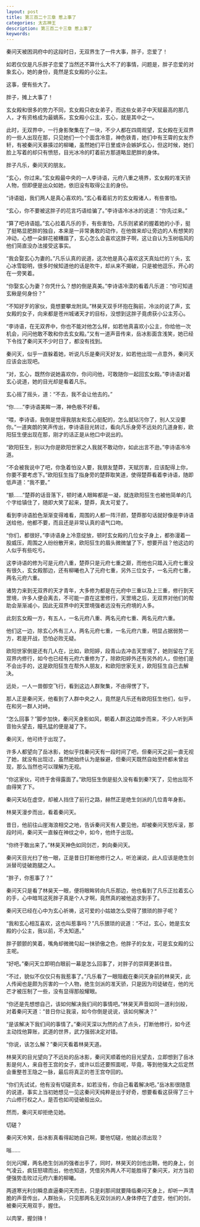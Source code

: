```yaml
---
layout: post
title: 第三百二十三章 惹上事了
categories: 太古神王
description: 第三百二十三章 惹上事了
keywords:
---
```


秦问天被困洞府中的这段时日，无双界生了一件大事，胖子，恋爱了！

如若仅仅是凡乐胖子恋爱了当然还不算什么大不了的事情，问题是，胖子恋爱的对象玄心，她的身份，竟然是玄女殿的小公主。

这事，便有些大了。

胖子，摊上大事了！

玄女殿和很多的势力不同，玄女殿只收女弟子，而这些女弟子中天赋最高的那几人，才有资格成为最嫡系，玄女殿小公主，玄心，就是其中之一。

此时，无双界中，一行身影聚集在了一块，不少人都在四周观望，玄女殿在无双界的一些人出现在那，只见她们一个个面含冷意，神色铁青，她们中有王霄的女友乔轩，有被秦问天暴揍过的柳曦，虽然她们平日里或许会嫉妒玄心，但这时候，她们脸上写着的却只有愤怒，目光冰冷的盯着前方那道略显肥胖的身体。

胖子凡乐，秦问天的朋友。

“玄心，你过来。”玄女殿最中央的一人李诗语，元府八重之境界，玄女殿的准天骄人物，但即便是出众如她，依旧没有取得公主的身份。

“诗语姐，我们两人是真心喜欢的。”玄心看着前方的玄女殿诸人，有些害怕。

“玄心，你不要被这胖子的花言巧语给骗了。”李诗语冷冰冰的说道：“你先过来。”

“算了吧诗语姐。”玄心拉着凡乐的手，有些害怕，凡乐则紧紧的握着她的小手，挺了挺略显肥胖的独自，本来是一非常勇敢的动作，在他做来却让旁边的人有想笑的冲动，心想一朵鲜花被糟蹋了，玄心怎么会喜欢这胖子啊，这让自认为玉树临风的他们简直没办法接受这事实。

“我会娶玄心为妻的。”凡乐认真的说道，这次他是真心喜欢这天真灿烂的丫头，玄心冰雪聪明，很多时候知道他的话是吹牛，却从来不揭破，只是被他逗乐，开心的在一旁笑着。

“你娶玄心为妻？你凭什么？想的倒是真美。”李诗语冷漠的看着凡乐道：“你可知道玄楸是何身份？”

“不知好歹的家伙，竟想要攀龙附凤。”林昊天双手环抱在胸前，冷淡的说了声，玄女殿的女子，向来都是苍州城诸天才的目标，没想到这胖子竟虏获小公主芳心。

“李诗语，在无双界中，你也不能对他怎么样，如若他真喜欢小公主，你给他一次机会，问问他敢不敢和你去玄女殿。”又有一道声音传来，岳冰影面含浅笑，她已经下令找了秦问天不少时日了，都没有找到。

秦问天，似乎一直躲着她，听说凡乐是秦问天好友，如若他出现一点意外，秦问天应该会出现吧。

“对，玄心，既然你说她喜欢你，你问问他，可敢随你一起回玄女殿。”李诗语对着玄心说道，她的目光却是看着凡乐。

玄心摇了摇头，道：“不去，我不会让他去的。”

“你……”李诗语美眸一滞，神色极不好看。

“喂，李诗语，我倒是觉得我朋友和玄心挺配的，怎么就玷污你了，别人又没要你。”一道爽朗的笑声传出，李诗语目光转过，看向凡乐身旁不远处的几道身影，欧阳狂生便出现在那，刚才的话正是从他口中说出的。

“欧阳狂生，别以为你是欧阳世家之人我就不敢动你，如此出言不逊。”李诗语冷冷道。

“不会被我说中了吧，你急着怕没人要，我朋友楚莽，天赋厉害，应该配得上你，你要不要考虑下。”欧阳狂生指了指身旁的楚莽取笑道，使得楚莽看着李诗语，随即低声道：“我不要。”

“额……”楚莽的话音落下，顿时诸人眼眸都是一凝，就连欧阳狂生也被他简单的几个字给镇住了，随即大笑了起来，楚莽，真太可爱了。

看到李诗语脸色渐渐变得难看，周围的人都一阵汗颜，楚莽那句话就好像是李诗语送给他，他都不要，而且还是非常认真的语气口吻。

“你们，都很好。”李诗语身上冷意绽放，顿时玄女殿的几位女子身上，都弥漫着一股威压，周围之人纷纷散开来，欧阳狂生的眉头微微皱了下，想要开战？他这边的人似乎有些吃亏。

这李诗语的修为可是元府八重，楚莽只是元府七重之巅，而他也只踏入元府七重没有很久，玄女殿那边，还有柳曦也入了元府七重，另外三位女子，一名元府七重，两名元府六重。

诸势力来到无双界的天才青年，大多修为都是在元府中三重以及上三重，修行到天罡境，许多人便会离去，不可能一直在这里修行，天罡境之后，无双界对他们的帮助会渐渐减小，因此无双界中的天罡境强者远没有元府境的人多。

此刻玄女殿一方，有五人，一名元府八重、两名元府七重、两名元府六重。

他们这一边，除玄心外有三人，两名元府七重，一名元府六重，明显占据弱势一方，若是开战，恐怕必败无疑。

欧阳世家倒是还有几人在，比如，欧阳婷，段青山去冲击天罡境了，她则留在了无双界内修行，如今也已经有元府六重修为了，除欧阳婷外还有另外的人，但他们是不会出手的，这是欧阳狂生在帮外人朋友，和欧阳世家无关，欧阳狂生自己去解决。

远处，一人一兽御空飞行，看到这边人群聚集，不由得愣了下。

那人正是秦问天，他看到了人群中央之人，竟然是凡乐还有欧阳狂生他们，似乎，在和另一群人对峙。

“怎么回事？”脚步加快，秦问天身影如风，朝着人群这边踏步而来，不少人听到声音抬头望去，瞳孔猛的便是凝了下。

秦问天，他可终于出现了。

许多人都望向了岳冰影，她似乎找秦问天有一段时间了吧，但秦问天之前一直无视了她，就没有出现过，虽然她始终认为是躲避，但秦问天既然自始至终都未曾出现，那么当然也可以理解为无视。

“你这家伙，可终于舍得露面了。”欧阳狂生倒是挺久没有看到秦?天了，见他出现不由得笑了下。

秦问天站在虚空，却被人挡住了前行之路，赫然正是绝生剑派的几位青年身影。

林昊天漫步而出，看着秦问天。

昔日，他前往山崖海浪相交之地，告诉秦问天有人要见他，却被秦问天怒斥滚，那段时间，秦问天一直躲在神纹之中，如今，他终于出现。

“你终于敢出来了。”林昊天神色如同剑芒，刺向秦问天。

秦问天目光扫了他一眼，正是昔日打断他修行之人，听沧澜说，此人应该是绝生剑派替司徒破跑腿之人。

“胖子，你惹事了？”

秦问天只是看了林昊天一眼，便将眼眸转向凡乐那边，他也看到了凡乐正拉着玄心的手，心中暗骂这死胖子真是个人才啊，竟然真的被他追求到手了。

秦问天已经在心中为玄心祈祷，这可爱的小姑娘怎么受得了猥琐的胖子呢？

“我和玄心相互喜欢，这也叫惹事吗？”凡乐猥琐的说道：“不过，玄心，她是玄女殿的小公主，我以前，不太知道。”

胖子颤颤的笑着，嘴角却微微勾起一抹骄傲之色，他胖子的女友，可是玄女殿的公主呢。

“好吧。”秦问天立即明白眼前一幕是怎么回事了，对胖子的崇拜更甚往昔。

“不过，貌似不仅仅只有我惹事了。”凡乐看了一眼阻截在秦问天身前的林昊天，此人传闻也是颇为厉害的一个人物，绝生剑派的准天骄，只是因为司徒破在，他的光芒才被压制了一些，没有显得那般耀眼。

“你还是先想想自己，该如何解决我们间的事情吧。”林昊天声音如同一道利剑般，对着秦问天道：“昔日你让我滚，如今你倒是说说，该如何解决？”

“是该解决下我们间的事情了。”秦问天深以为然的点了点头，打断他修行，如今还主动找他算账，武道的世界，武力强弱决定对错。

“你说，该怎么解？”秦问天看着林昊天道。

林昊天的目光望向了不远处的岳冰影，秦问天顺着他的目光望去，立即想到了岳冰影是何人，来自苍王宫的女子，或许以后还要照面呢，毕竟，等到他强大之后定然会重整苍王隐之一脉，最后将真正的苍王宫夺回的。

“你们先试试，他有没有切磋资本，如若没有，你自己看着解决吧。”岳冰影很随意的说道，事实上当初她想见一见这秦问天纯粹是出于好奇，想要看看这获得了三十六山修行权之人，是否也如司徒破般出众。

然而，秦问天却拒绝见她。

切磋？

秦问天冷笑，岳冰影真看得起她自己啊，要他切磋，他就必须出现？

嗡……

剑光闪耀，两名绝生剑派的强者出手了，同时，林昊天的剑也出鞘，他的身上，剑气凌云，疯狂怒啸而出，他也知道，凭借另外两人不可能胜得了秦问天，对方当初便强势击败过元府六重的柳曦。

两道寒光利剑瞬息直逼秦问天而去，只是刹那间就要降临秦问天身上，却听一声清脆的声音传出，人群抬头，只见那两名无双剑派的人身体停在了虚空，他们的剑，被秦问天用双手，握住。

以肉掌，握剑锋！
